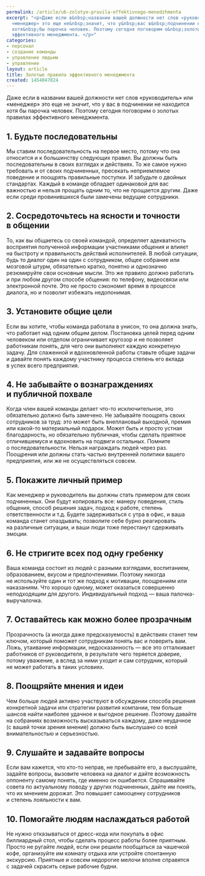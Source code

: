 ```yaml
---
permalink: /article/u6-zolotye-pravila-effektivnogo-menedzhmenta
excerpt: "<p>Даже если в&nbsp;названии вашей должности нет слов «руководитель» или
  «менеджер» это еще не&nbsp;значит, что у&nbsp;вас в&nbsp;подчинении не&nbsp;находится
  хотя&nbsp;бы парочка человек. Поэтому сегодня поговорим о&nbsp;золотых правилах
  эффективного менеджмента. </p>"
categories:
- персонал
- создание команды
- управление людьми
- управление
layout: article
title: Золотые правила эффективного менеджмента
created: 1454047824
---
```

Даже если в названии вашей должности нет слов «руководитель» или «менеджер» это еще не значит, что у вас в подчинении не находится хотя бы парочка человек. Поэтому сегодня поговорим о золотых правилах эффективного менеджмента.

## 1. Будьте последовательны ##

Мы ставим последовательность на первое место, потому что она относится и к большинству следующих правил. Вы должны быть последовательны в своих взглядах и действиях. То же самое нужно требовать и от своих подчиненных, пресекать неприемлемое поведение и поощрять правильные поступки. И забудьте о двойных стандартах. Каждый в команде обладает одинаковой для вас важностью и нельзя прощать одним то, что не прощается другим. Даже если среди провинившихся были замечены ведущие сотрудники.

## 2. Сосредоточьтесь на ясности и точности в общении ##

То, как вы общаетесь со своей командой, определяет адекватность восприятия полученной информации участниками общения и влияет на быстроту и правильность действий исполнителей. В любой ситуации, будь то диалог один на один с сотрудником, общее собрание или мозговой штурм, обязательно кратко, понятно и однозначно резюмируйте свои основные мысли. Это же правило должно работать и при любом другом способе общения: по телефону, видеосвязи или электронной почте. Это не просто сэкономит время в процессе диалога, но и позволит избежать недопонимая.

## 3. Установите общие цели ##

Если вы хотите, чтобы команда работала в унисон, то она должна знать, что работает над одним общим делом. Постановка целей перед одним человеком или отделом ограничивает кругозор и не позволяет работникам понять, для чего они выполняют каждую конкретную задачу. Для слаженной и вдохновленной работы ставьте общие задачи и давайте понять каждому участнику процесса степень его вклада в успех всего предприятия.

## 4. Не забывайте о вознаграждениях и публичной похвале ##

Когда член вашей команды делает что-то исключительное, это обязательно должно быть замечено. Не забывайте поощрять своих сотрудников за труд: это может быть внеплановый выходной, премия или какой-то материальный подарок. Может быть и просто устная благодарность, но обязательно публичная, чтобы сделать приятное отличившемуся и вдохновить на подвиги остальных. Помните о последовательности. Нельзя награждать людей через раз. Поощрения или должны стать частью внутренней политики вашего предприятия, или же не осуществляться совсем.

## 5. Покажите личный пример ##

Как менеджер и руководитель вы должны стать примером для своих подчиненных. Они будут копировать все: манеру поведения, стиль общения, способ решения задач, подход к работе, степень ответственности и т.д. Будете задерживаться с утра в офис, и ваша команда станет опаздывать; позволите себе бурно реагировать на различные ситуации, и ваши люди тоже перестанут сдерживать эмоции.

## 6. Не стригите всех под одну гребенку ##

Ваша команда состоит из людей с разными взглядами, воспитанием, образованием, вкусом и предпочтениями. Поэтому никогда не используйте один и тот же подход к мотивации, поощрениям или наказаниям. Что хорошо одному, может оказаться совершенно неподходящим для другого. Индивидуальный подход — ваша палочка-выручалочка.

## 7. Оставайтесь как можно более прозрачным ##

Прозрачность (а иногда даже предсказуемость) в действиях станет тем ключом, который поможет сотрудникам понять вас и поверить вам. Ложь, утаивание информации, недосказанность — все это отталкивает работников от руководителя, в результате чего теряется доверие, потому уважение, а вслед за ними уходит и сам сотрудник, который не может работать в таких условиях.

## 8. Поощряйте мнения и идеи ##

Чем больше людей активно участвуют в обсуждении способа решения конкретной задачи или стратегии развития компании, тем больше шансов найти наиболее удачное и выгодное решение. Поэтому давайте на собраниях возможность высказываться каждому, даже неудачное (с вашей точки зрения мнение) должно быть выслушано со всей внимательностью и серьезностью.

## 9. Слушайте и задавайте вопросы ##

Если вам кажется, что кто-то неправ, не пребывайте его, а выслушайте, задайте вопросы, вызовите человека на диалог и дайте возможность оппоненту самому понять, где именно он ошибается. Спрашивайте совета по актуальному поводу у других подчиненных, дайте им понять, что их мнением дорожат. Это повышает самооценку сотрудников и степень лояльности к вам.

## 10. Помогайте людям наслаждаться работой ##

Не нужно отказываться от дресс-кода или покупать в офис биллиардный стол, чтобы сделать процесс работы более приятным. Просто не ругайте людей, если они решили пообщаться за чашечкой кофе, организуйте им комнату отдыха или устройте спонтанную экскурсию. Приятные и совсем недорогие мелочи вполне справятся с задачей скрасить серые рабочие будни.
